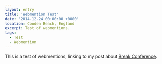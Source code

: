 ```yaml
---
layout: entry
title: 'Webmention Test'
date: '2014-12-24 00:00:00 +0000'
location: Cooden Beach, England
excerpt: Test of webmentions.
tags:
  - Test
  - Webmention
---
```

This is a test of webmentions, linking to my post about [Break Conference][1].

[1]: http://paulrobertlloyd.dev/2014/11/break
